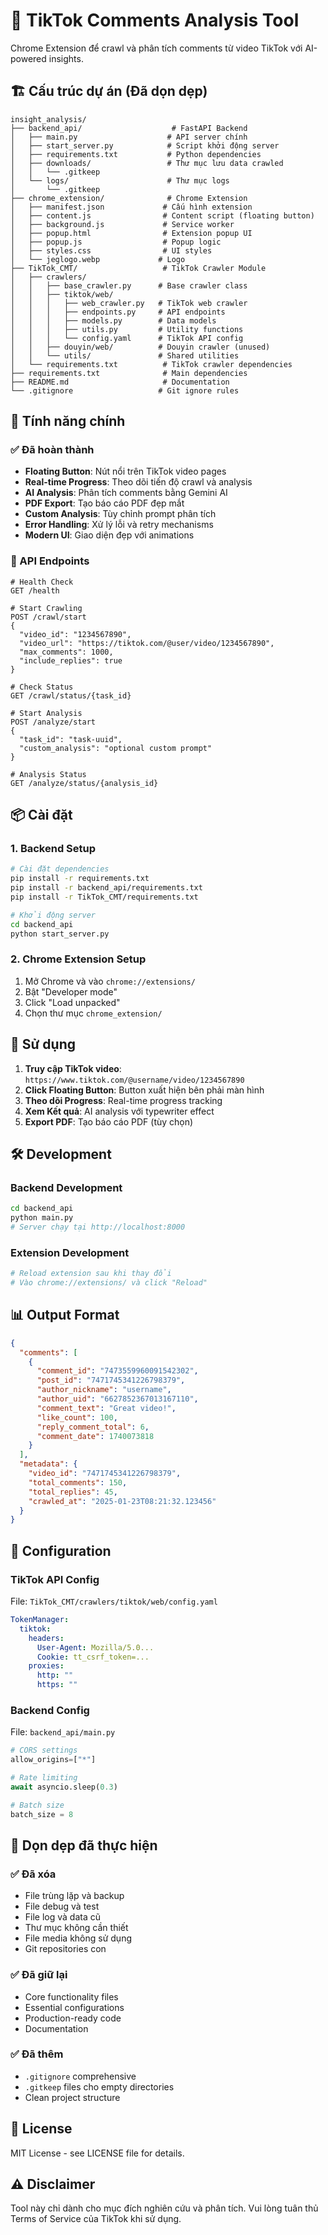 # 🎵 TikTok Comments Analysis Tool

Chrome Extension để crawl và phân tích comments từ video TikTok với AI-powered insights.

## 🏗️ Cấu trúc dự án (Đã dọn dẹp)

```
insight_analysis/
├── backend_api/                    # FastAPI Backend
│   ├── main.py                    # API server chính
│   ├── start_server.py            # Script khởi động server
│   ├── requirements.txt           # Python dependencies
│   ├── downloads/                 # Thư mục lưu data crawled
│   │   └── .gitkeep
│   └── logs/                      # Thư mục logs
│       └── .gitkeep
├── chrome_extension/              # Chrome Extension
│   ├── manifest.json             # Cấu hình extension
│   ├── content.js                # Content script (floating button)
│   ├── background.js             # Service worker
│   ├── popup.html                # Extension popup UI
│   ├── popup.js                  # Popup logic
│   ├── styles.css                # UI styles
│   └── jeglogo.webp             # Logo
├── TikTok_CMT/                   # TikTok Crawler Module
│   ├── crawlers/
│   │   ├── base_crawler.py      # Base crawler class
│   │   ├── tiktok/web/
│   │   │   ├── web_crawler.py   # TikTok web crawler
│   │   │   ├── endpoints.py     # API endpoints
│   │   │   ├── models.py        # Data models
│   │   │   ├── utils.py         # Utility functions
│   │   │   └── config.yaml      # TikTok API config
│   │   ├── douyin/web/          # Douyin crawler (unused)
│   │   └── utils/               # Shared utilities
│   └── requirements.txt          # TikTok crawler dependencies
├── requirements.txt              # Main dependencies
├── README.md                     # Documentation
└── .gitignore                   # Git ignore rules
```

## 🚀 Tính năng chính

### ✅ Đã hoàn thành
- **Floating Button**: Nút nổi trên TikTok video pages
- **Real-time Progress**: Theo dõi tiến độ crawl và analysis
- **AI Analysis**: Phân tích comments bằng Gemini AI
- **PDF Export**: Tạo báo cáo PDF đẹp mắt
- **Custom Analysis**: Tùy chỉnh prompt phân tích
- **Error Handling**: Xử lý lỗi và retry mechanisms
- **Modern UI**: Giao diện đẹp với animations

### 🔧 API Endpoints

```http
# Health Check
GET /health

# Start Crawling
POST /crawl/start
{
  "video_id": "1234567890",
  "video_url": "https://tiktok.com/@user/video/1234567890",
  "max_comments": 1000,
  "include_replies": true
}

# Check Status
GET /crawl/status/{task_id}

# Start Analysis
POST /analyze/start
{
  "task_id": "task-uuid",
  "custom_analysis": "optional custom prompt"
}

# Analysis Status
GET /analyze/status/{analysis_id}
```

## 📦 Cài đặt

### 1. Backend Setup
```bash
# Cài đặt dependencies
pip install -r requirements.txt
pip install -r backend_api/requirements.txt
pip install -r TikTok_CMT/requirements.txt

# Khởi động server
cd backend_api
python start_server.py
```

### 2. Chrome Extension Setup
1. Mở Chrome và vào `chrome://extensions/`
2. Bật "Developer mode"
3. Click "Load unpacked"
4. Chọn thư mục `chrome_extension/`

## 🎯 Sử dụng

1. **Truy cập TikTok video**: `https://www.tiktok.com/@username/video/1234567890`
2. **Click Floating Button**: Button xuất hiện bên phải màn hình
3. **Theo dõi Progress**: Real-time progress tracking
4. **Xem Kết quả**: AI analysis với typewriter effect
5. **Export PDF**: Tạo báo cáo PDF (tùy chọn)

## 🛠️ Development

### Backend Development
```bash
cd backend_api
python main.py
# Server chạy tại http://localhost:8000
```

### Extension Development
```bash
# Reload extension sau khi thay đổi
# Vào chrome://extensions/ và click "Reload"
```

## 📊 Output Format

```json
{
  "comments": [
    {
      "comment_id": "7473559960091542302",
      "post_id": "7471745341226798379",
      "author_nickname": "username",
      "author_uid": "6627852367013167110",
      "comment_text": "Great video!",
      "like_count": 100,
      "reply_comment_total": 6,
      "comment_date": 1740073818
    }
  ],
  "metadata": {
    "video_id": "7471745341226798379",
    "total_comments": 150,
    "total_replies": 45,
    "crawled_at": "2025-01-23T08:21:32.123456"
  }
}
```

## 🔐 Configuration

### TikTok API Config
File: `TikTok_CMT/crawlers/tiktok/web/config.yaml`
```yaml
TokenManager:
  tiktok:
    headers:
      User-Agent: Mozilla/5.0...
      Cookie: tt_csrf_token=...
    proxies:
      http: ""
      https: ""
```

### Backend Config
File: `backend_api/main.py`
```python
# CORS settings
allow_origins=["*"]

# Rate limiting
await asyncio.sleep(0.3)

# Batch size
batch_size = 8
```

## 🧹 Dọn dẹp đã thực hiện

### ✅ Đã xóa
- File trùng lặp và backup
- File debug và test
- File log và data cũ
- Thư mục không cần thiết
- File media không sử dụng
- Git repositories con

### ✅ Đã giữ lại
- Core functionality files
- Essential configurations
- Production-ready code
- Documentation

### ✅ Đã thêm
- `.gitignore` comprehensive
- `.gitkeep` files cho empty directories
- Clean project structure

## 📝 License

MIT License - see LICENSE file for details.

## ⚠️ Disclaimer

Tool này chỉ dành cho mục đích nghiên cứu và phân tích. Vui lòng tuân thủ Terms of Service của TikTok khi sử dụng. 